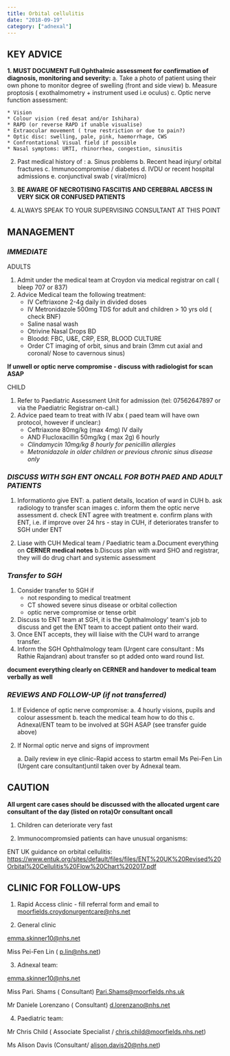 ```yaml
---
title: Orbital cellulitis
date: "2018-09-19"
category: ["adnexal"]
---
```


## KEY ADVICE 

**1.  MUST DOCUMENT Full Ophthalmic assessment for confirmation of diagnosis, monitoring and severity:**
a. Take a photo of patient using their own      phone  to monitor degree of swelling (front and side view)
b. Measure proptosis ( exothalmometry + instrument used i.e oculus)	
c. Optic nerve function assessment:

    * Vision
    * Colour vision (red desat and/or Ishihara)
    * RAPD (or reverse RAPD if unable visualise)
    * Extraocular movement ( true restriction or due to pain?)
    * Optic disc: swelling, pale, pink, haemorrhage, CWS
    * Confrontational Visual field if possible
    * Nasal symptoms: URTI, rhinorrhea, congestion, sinusitis
   
2. Past medical history of : 
a. Sinus problems
b. Recent head injury/ orbital fractures
c. Immunocompromise / diabetes
d. IVDU or recent hospital admissions
e. conjunctival swab ( viral/micro)


3.	**BE AWARE OF NECROTISING FASCIITIS AND CEREBRAL ABCESS IN VERY SICK OR CONFUSED PATIENTS**

4.	ALWAYS SPEAK TO YOUR SUPERVISING CONSULTANT AT THIS POINT

 ## MANAGEMENT 

 ### _IMMEDIATE_ 
 ADULTS
1. Admit under the medical team at Croydon via medical registrar on call ( bleep 707 or 837)
2. Advice Medical team the following treatment:
    * IV Ceftriaxone 2-4g daily in divided doses 
    * IV Metronidazole 500mg TDS for adult and children > 10 yrs old ( check BNF)
    * Saline nasal wash
    * Otrivine Nasal Drops BD
    * Bloodd: FBC, U&E, CRP, ESR, BLOOD CULTURE
    * Order CT imaging of orbit, sinus and brain (3mm cut axial and coronal/ Nose to cavernous sinus)

**If unwell or optic nerve compromise - discuss with radiologist for scan ASAP**

CHILD
1. Refer to Paediatric Assessment Unit for admission (tel: 07562647897 or via the Paediatric Registrar on-call.)
2. Advice paed team to treat with IV abx ( paed team will have own protocol, however if unclear:)
    * Ceftriaxone 80mg/kg (max 4mg) IV daily
    * AND Flucloxacillin 50mg/kg ( max 2g) 6 hourly
    * *Clindamycin 10mg/kg 8 hourly for penicillin allergies* 
    * *Metronidazole in older children or previous chronic sinus disease only*


 ### _DISCUSS WITH SGH ENT ONCALL FOR BOTH PAED AND ADULT PATIENTS_
 
1.  Informationto give ENT: 
    a. patient details, location of ward in CUH
    b. ask radiology to transfer scan images
    c. inform them the optic nerve assessment
    d. check ENT agree with treatment
    e. confirm plans with ENT, 
    i.e. if improve over 24 hrs - stay in CUH, if deteriorates transfer to SGH under ENT

2.	Liase with CUH Medical team / Paediatric team 
    a.Document everything on **CERNER medical notes**
    b.Discuss plan with ward SHO and registrar, they will do drug chart and systemic assessment

 ### _Transfer to SGH_
 
 1. Consider transfer to SGH if
    * not responding to medical treatment
    * CT showed severe sinus disease or orbital collection
    * optic nerve compromise or tense orbit
 2. Discuss to ENT team at SGH, it is the Ophthalmology' team's job to discuss and get the ENT team to accept patient onto their ward.  
 3. Once ENT accepts, they will liaise with the CUH ward to arrange transfer.
 4. Inform the SGH Ophthalmology team (Urgent care consultant : Ms Rathie Rajandran) about transfer so pt added onto ward round list.

**document everything clearly on CERNER and handover to medical team verbally as well**
 
 ### _REVIEWS AND FOLLOW-UP (if not transferred)_ 
 
1.  If Evidence of optic nerve compromise: 
a. 4 hourly visions, pupils and colour assessment
b. teach the medical team how to do this
c. Adnexal/ENT team to be involved at SGH ASAP (see transfer guide above)

2.	If Normal optic nerve and signs of improvment 

    a. Daily review in eye clinic-Rapid access to startm email Ms Pei-Fen Lin (Urgent care consultant)until taken over by Adnexal team.
   
 
 ## CAUTION 
 
**All urgent care cases should be discussed with the allocated urgent care consultant of the day (listed on rota)Or consultant oncall**

1.	Children can deteriorate very fast

2.	Immunocompromsied patients can have unusual organisms:

ENT UK guidance on orbital cellulitis:
https://www.entuk.org/sites/default/files/files/ENT%20UK%20Revised%20Orbital%20Cellulitis%20Flow%20Chart%202017.pdf


 ## CLINIC FOR FOLLOW-UPS
1. Rapid Access clinic - fill referral form and email to moorfields.croydonurgentcare@nhs.net
 
2. General clinic

emma.skinner10@nhs.net

Miss Pei-Fen Lin ( p.lin@nhs.net)

3. Adnexal team:

emma.skinner10@nhs.net

Miss Pari. Shams ( Consultant) Pari.Shams@moorfields.nhs.uk

Mr Daniele Lorenzano ( Consultant) d.lorenzano@nhs.net

4. Paediatric team:

Mr Chris Child ( Associate Specialist / chris.child@moorfields.nhs.net)

Ms Alison Davis (Consultant/ alison.davis20@nhs.net) 
